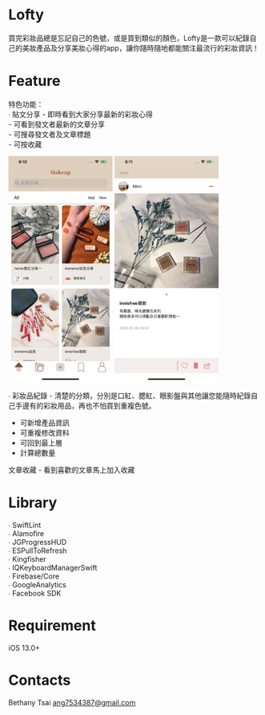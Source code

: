 # Lofty
買完彩妝品總是忘記自己的色號，或是買到類似的顏色，Lofty是一款可以紀錄自己的美妝產品及分享美妝心得的app，讓你隨時隨地都能關注最流行的彩妝資訊！

# Feature
特色功能：  
∙ 貼文分享 - 即時看到大家分享最新的彩妝心得    
              -  可看到發文者最新的文章分享     
              -  可搜尋發文者及文章標題    
              -  可按收藏  

<div align="left">
 <img src= "https://github.com/dajyuntsai/Daily_Makeup/blob/master/Simulator%20Screen%20Shot%20-%20iPhone%2011%20Pro%20Max%20-%202020-03-05%20at%2020.10.44.png" height="450px">
 <img src= "https://github.com/dajyuntsai/Daily_Makeup/blob/master/Simulator%20Screen%20Shot%20-%20iPhone%2011%20Pro%20Max%20-%202020-03-05%20at%2020.11.14.png" height="450px"> 
</div>  


∙ 彩妝品紀錄 - 清楚的分類，分別是口紅、腮紅、眼影盤與其他讓您能隨時紀錄自己手邊有的彩妝用品，再也不怕買到重複色號。  
   -  可新增產品資訊         
   -  可重複修改資料          
   -  可回到最上層          
   -  計算總數量         
             

文章收藏 - 看到喜歡的文章馬上加入收藏



 
# Library
∙  SwiftLint  
∙  Alamofire  
∙  JGProgressHUD  
∙  ESPullToRefresh  
∙  Kingfisher  
∙  IQKeyboardManagerSwift    
∙  Firebase/Core    
∙  GoogleAnalytics  
∙  Facebook SDK



# Requirement
iOS 13.0+


# Contacts
Bethany Tsai ang7534387@gmail.com


